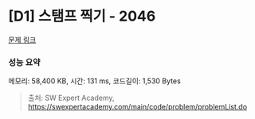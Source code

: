 # [D1] 스탬프 찍기 - 2046 

[문제 링크](https://swexpertacademy.com/main/code/problem/problemDetail.do?contestProbId=AV5QKdT6AyYDFAUq) 

### 성능 요약

메모리: 58,400 KB, 시간: 131 ms, 코드길이: 1,530 Bytes



> 출처: SW Expert Academy, https://swexpertacademy.com/main/code/problem/problemList.do